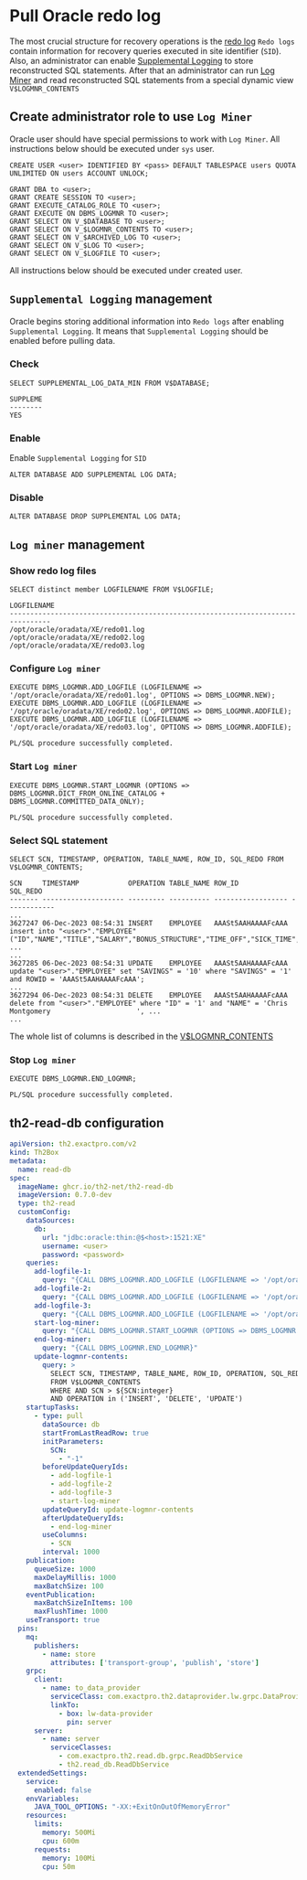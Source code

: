# Pull Oracle redo log

The most crucial structure for recovery operations is the [redo log](https://docs.oracle.com/cd/A97385_01/server.920/a96521/onlineredo.htm)
`Redo logs` contain information for recovery queries executed in site identifier (`SID`).
Also, an administrator can enable [Supplemental Logging](https://docs.oracle.com/cd/A97385_01/server.920/a96521/logminer.htm#25840) to store reconstructed SQL statements. 
After that an administrator can run [Log Miner](https://docs.oracle.com/cd/A97385_01/server.920/a96521/logminer.htm) 
and read reconstructed SQL statements from a special dynamic view `V$LOGMNR_CONTENTS`

## Create administrator role to use `Log Miner`

Oracle user should have special permissions to work with `Log Miner`.
All instructions below should be executed under `sys` user.

```roomsql
CREATE USER <user> IDENTIFIED BY <pass> DEFAULT TABLESPACE users QUOTA UNLIMITED ON users ACCOUNT UNLOCK;

GRANT DBA to <user>;
GRANT CREATE SESSION TO <user>;
GRANT EXECUTE_CATALOG_ROLE TO <user>;
GRANT EXECUTE ON DBMS_LOGMNR TO <user>;
GRANT SELECT ON V_$DATABASE TO <user>;
GRANT SELECT ON V_$LOGMNR_CONTENTS TO <user>;
GRANT SELECT ON V_$ARCHIVED_LOG TO <user>;
GRANT SELECT ON V_$LOG TO <user>;
GRANT SELECT ON V_$LOGFILE TO <user>;
```

All instructions below should be executed under created user.

## `Supplemental Logging` management

Oracle begins storing additional information into `Redo logs` after enabling `Supplemental Logging`.
It means that `Supplemental Logging` should be enabled before pulling data.

### Check
```roomsql
SELECT SUPPLEMENTAL_LOG_DATA_MIN FROM V$DATABASE;
```
```roomsql
SUPPLEME
--------
YES
```

### Enable

Enable `Supplemental Logging` for `SID`
```roomsql
ALTER DATABASE ADD SUPPLEMENTAL LOG DATA;
```

### Disable
```roomsql
ALTER DATABASE DROP SUPPLEMENTAL LOG DATA;
```

## `Log miner` management

### Show redo log files
```roomsql
SELECT distinct member LOGFILENAME FROM V$LOGFILE;
```
```roomsql
LOGFILENAME
--------------------------------------------------------------------------------
/opt/oracle/oradata/XE/redo01.log
/opt/oracle/oradata/XE/redo02.log
/opt/oracle/oradata/XE/redo03.log
```

### Configure `Log miner`
```roomsql
EXECUTE DBMS_LOGMNR.ADD_LOGFILE (LOGFILENAME => '/opt/oracle/oradata/XE/redo01.log', OPTIONS => DBMS_LOGMNR.NEW);
EXECUTE DBMS_LOGMNR.ADD_LOGFILE (LOGFILENAME => '/opt/oracle/oradata/XE/redo02.log', OPTIONS => DBMS_LOGMNR.ADDFILE);
EXECUTE DBMS_LOGMNR.ADD_LOGFILE (LOGFILENAME => '/opt/oracle/oradata/XE/redo03.log', OPTIONS => DBMS_LOGMNR.ADDFILE);
```
```roomsql
PL/SQL procedure successfully completed.
```

### Start `Log miner`
```roomsql
EXECUTE DBMS_LOGMNR.START_LOGMNR (OPTIONS => DBMS_LOGMNR.DICT_FROM_ONLINE_CATALOG + DBMS_LOGMNR.COMMITTED_DATA_ONLY);
```
```roomsql
PL/SQL procedure successfully completed.
```

### Select SQL statement

```roomsql
SELECT SCN, TIMESTAMP, OPERATION, TABLE_NAME, ROW_ID, SQL_REDO FROM V$LOGMNR_CONTENTS;
```
```roomsql
SCN     TIMESTAMP            OPERATION TABLE_NAME ROW_ID             SQL_REDO
------- -------------------- --------- ---------- ------------------ ------------
...
3627247 06-Dec-2023 08:54:31 INSERT    EMPLOYEE   AAASt5AAHAAAAFcAAA insert into "<user>"."EMPLOYEE"("ID","NAME","TITLE","SALARY","BONUS_STRUCTURE","TIME_OFF","SICK_TIME", ...
...
3627285 06-Dec-2023 08:54:31 UPDATE    EMPLOYEE   AAASt5AAHAAAAFcAAA update "<user>"."EMPLOYEE" set "SAVINGS" = '10' where "SAVINGS" = '1' and ROWID = 'AAASt5AAHAAAAFcAAA';
...
3627294	06-Dec-2023 08:54:31 DELETE    EMPLOYEE   AAASt5AAHAAAAFcAAA delete from "<user>"."EMPLOYEE" where "ID" = '1' and "NAME" = 'Chris Montgomery                     ', ...
...
```

The whole list of columns is described in the [V$LOGMNR_CONTENTS](https://docs.oracle.com/en/database/oracle/oracle-database/19/refrn/V-LOGMNR_CONTENTS.html#GUID-B9196942-07BF-4935-B603-FA875064F5C3)

### Stop `Log miner`
```roomsql
EXECUTE DBMS_LOGMNR.END_LOGMNR;
```
```roomsql
PL/SQL procedure successfully completed.
```

## th2-read-db configuration
```yaml
apiVersion: th2.exactpro.com/v2
kind: Th2Box
metadata:
  name: read-db
spec:
  imageName: ghcr.io/th2-net/th2-read-db
  imageVersion: 0.7.0-dev
  type: th2-read
  customConfig:
    dataSources:
      db:
        url: "jdbc:oracle:thin:@$<host>:1521:XE"
        username: <user>
        password: <password>
    queries:
      add-logfile-1:
        query: "{CALL DBMS_LOGMNR.ADD_LOGFILE (LOGFILENAME => '/opt/oracle/oradata/XE/redo01.log', OPTIONS => DBMS_LOGMNR.NEW)}"
      add-logfile-2:
        query: "{CALL DBMS_LOGMNR.ADD_LOGFILE (LOGFILENAME => '/opt/oracle/oradata/XE/redo02.log', OPTIONS => DBMS_LOGMNR.ADDFILE)}"
      add-logfile-3:
        query: "{CALL DBMS_LOGMNR.ADD_LOGFILE (LOGFILENAME => '/opt/oracle/oradata/XE/redo03.log', OPTIONS => DBMS_LOGMNR.ADDFILE)}"
      start-log-miner:
        query: "{CALL DBMS_LOGMNR.START_LOGMNR (OPTIONS => DBMS_LOGMNR.DICT_FROM_ONLINE_CATALOG + DBMS_LOGMNR.COMMITTED_DATA_ONLY)}"
      end-log-miner:
        query: "{CALL DBMS_LOGMNR.END_LOGMNR}"
      update-logmnr-contents:
        query: >
          SELECT SCN, TIMESTAMP, TABLE_NAME, ROW_ID, OPERATION, SQL_REDO 
          FROM V$LOGMNR_CONTENTS 
          WHERE AND SCN > ${SCN:integer} 
          AND OPERATION in ('INSERT', 'DELETE', 'UPDATE')
    startupTasks:
      - type: pull
        dataSource: db
        startFromLastReadRow: true
        initParameters:
          SCN:
            - "-1"
        beforeUpdateQueryIds:
          - add-logfile-1
          - add-logfile-2
          - add-logfile-3
          - start-log-miner
        updateQueryId: update-logmnr-contents
        afterUpdateQueryIds:
          - end-log-miner
        useColumns:
          - SCN
        interval: 1000
    publication:
      queueSize: 1000
      maxDelayMillis: 1000
      maxBatchSize: 100
    eventPublication:
      maxBatchSizeInItems: 100
      maxFlushTime: 1000
    useTransport: true
  pins:
    mq:
      publishers:
        - name: store
          attributes: ['transport-group', 'publish', 'store']
    grpc:
      client:
        - name: to_data_provider
          serviceClass: com.exactpro.th2.dataprovider.lw.grpc.DataProviderService
          linkTo:
            - box: lw-data-provider
              pin: server
      server:
        - name: server
          serviceClasses:
            - com.exactpro.th2.read.db.grpc.ReadDbService
            - th2.read_db.ReadDbService
  extendedSettings:
    service:
      enabled: false
    envVariables:
      JAVA_TOOL_OPTIONS: "-XX:+ExitOnOutOfMemoryError"
    resources:
      limits:
        memory: 500Mi
        cpu: 600m
      requests:
        memory: 100Mi
        cpu: 50m
```
